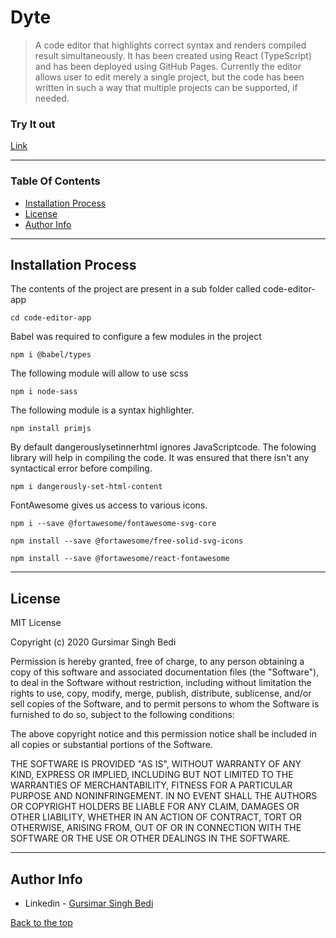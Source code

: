 # Dyte
> A code editor that highlights correct syntax and renders compiled result simultaneously. It has been created using React (TypeScript) and has been deployed using GitHub Pages.
Currently the editor allows user to edit merely a single project, but the code has been written in such a way that multiple projects can be supported, if needed.
### Try It out
 [Link](https://gursimar04.github.io/Dyte/)
 
 ---
 
### Table Of Contents
- [Installation Process](#installation)
- [License](#license)
- [Author Info](#author-info)

---

## Installation Process
The contents of the project are present in a sub folder called code-editor-app
```
cd code-editor-app
```

Babel was required to configure a few modules in the project
```
npm i @babel/types
```

The following module will allow to use scss
```
npm i node-sass
```
The following module is a syntax highlighter.
```
npm install primjs
```

By default dangerouslysetinnerhtml ignores JavaScriptcode. The folowing library will help in compiling the code. It was ensured that there isn't any syntactical error before compiling.

```
npm i dangerously-set-html-content
```

FontAwesome gives us access to various icons.

```
npm i --save @fortawesome/fontawesome-svg-core
```
```
npm install --save @fortawesome/free-solid-svg-icons
```
```
npm install --save @fortawesome/react-fontawesome
```
---
## License
MIT License

Copyright (c) 2020 Gursimar Singh Bedi

Permission is hereby granted, free of charge, to any person obtaining a copy of this software and associated documentation files (the "Software"), to deal in the Software without restriction, including without limitation the rights to use, copy, modify, merge, publish, distribute, sublicense, and/or sell copies of the Software, and to permit persons to whom the Software is furnished to do so, subject to the following conditions:

The above copyright notice and this permission notice shall be included in all copies or substantial portions of the Software.

THE SOFTWARE IS PROVIDED "AS IS", WITHOUT WARRANTY OF ANY KIND, EXPRESS OR IMPLIED, INCLUDING BUT NOT LIMITED TO THE WARRANTIES OF MERCHANTABILITY, FITNESS FOR A PARTICULAR PURPOSE AND NONINFRINGEMENT. IN NO EVENT SHALL THE AUTHORS OR COPYRIGHT HOLDERS BE LIABLE FOR ANY CLAIM, DAMAGES OR OTHER LIABILITY, WHETHER IN AN ACTION OF CONTRACT, TORT OR OTHERWISE, ARISING FROM, OUT OF OR IN CONNECTION WITH THE SOFTWARE OR THE USE OR OTHER DEALINGS IN THE SOFTWARE.


---

## Author Info
- Linkedin - [Gursimar Singh Bedi](https://www.linkedin.com/in/gursimar04/)

[Back to the top](#Dyte)
